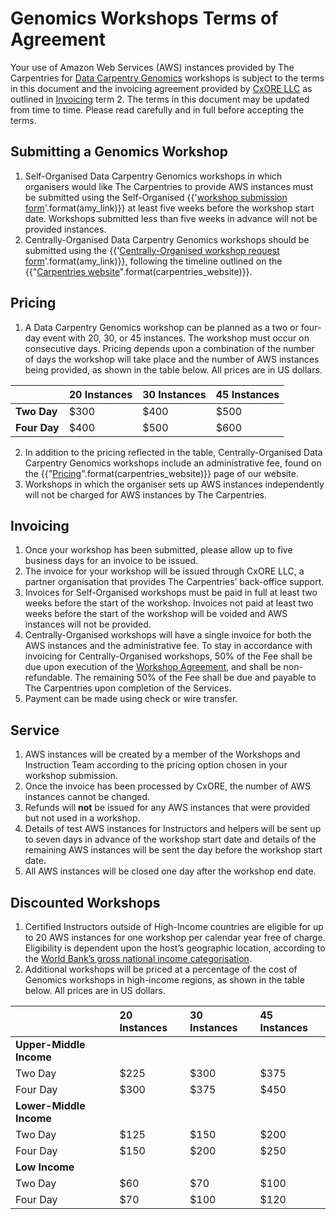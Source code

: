 # Genomics Workshops Terms of Agreement

Your use of Amazon Web Services (AWS) instances provided by The Carpentries for [Data Carpentry Genomics](https://datacarpentry.org/genomics-workshop/) workshops is subject to the terms in this document and the invoicing agreement provided by [CxORE LLC](https://www.cxore.com/) as outlined in [Invoicing](#invoicing) term 2\. The terms in this document may be updated from time to time. Please read carefully and in full before accepting the terms.

## Submitting a Genomics Workshop

1. Self-Organised Data Carpentry Genomics workshops in which organisers would like The Carpentries to provide AWS instances must be submitted using the Self-Organised {{'[workshop submission form]({}/forms/self-organised/)'.format(amy_link)}} at least five weeks before the workshop start date. Workshops submitted less than five weeks in advance will not be provided instances.  
2. Centrally-Organised Data Carpentry Genomics workshops should be submitted using the {{'[Centrally-Organised workshop request form]({}/forms/request_workshop/)'.format(amy_link)}}, following the timeline outlined on the {{"[Carpentries website]({}/workshops/host-workshop/#request-a-centrally-organised-workshop)".format(carpentries_website)}}.

## Pricing

1. A Data Carpentry Genomics workshop can be planned as a two or four-day event with 20, 30, or 45 instances. The workshop must occur on consecutive days. Pricing depends upon a combination of the number of days the workshop will take place and the number of AWS instances being provided, as shown in the table below. All prices are in US dollars.  
   

|  | 20 Instances | 30 Instances | 45 Instances |
| :---- | :---- | :---- | :---- |
| **Two Day** | $300 | $400 | $500 |
| **Four Day** | $400 | $500 | $600 |

2. In addition to the pricing reflected in the table, Centrally-Organised Data Carpentry Genomics workshops include an administrative fee, found on the {{"[Pricing]({}/support/pricing/#workshop-pricing)".format(carpentries_website)}} page of our website.    
3. Workshops in which the organiser sets up AWS instances independently will not be charged for AWS instances by The Carpentries.

## Invoicing

1. Once your workshop has been submitted, please allow up to five business days for an invoice to be issued.  
2. The invoice for your workshop will be issued through CxORE LLC, a partner organisation that provides The Carpentries’ back-office support.  
3. Invoices for Self-Organised workshops must be paid in full at least two weeks before the start of the workshop. Invoices not paid at least two weeks before the start of the workshop will be voided and AWS instances will not be provided.  
4. Centrally-Organised workshops will have a single invoice for both the AWS instances and the administrative fee. To stay in accordance with invoicing for Centrally-Organised workshops, 50% of the Fee shall be due upon execution of the [Workshop Agreement](https://docs.google.com/document/d/1j514V4lAB2EefNPTrELHQdIQRlfb2fIW26tTdLcZ-mc/edit?tab=t.0), and shall be non-refundable. The remaining 50% of the Fee shall be due and payable to The Carpentries upon completion of the Services.  
5. Payment can be made using check or wire transfer.

## Service

1. AWS instances will be created by a member of the Workshops and Instruction Team according to the pricing option chosen in your workshop submission.   
2. Once the invoice has been processed by CxORE, the number of AWS instances cannot be changed.  
3. Refunds will **not** be issued for any AWS instances that were provided but not used in a workshop.   
4. Details of test AWS instances for Instructors and helpers will be sent up to seven days in advance of the workshop start date and details of the remaining AWS instances will be sent the day before the workshop start date.   
5. All AWS instances will be closed one day after the workshop end date. 

## Discounted Workshops

1. Certified Instructors outside of High-Income countries are eligible for up to 20 AWS instances for one workshop per calendar year free of charge. Eligibility is dependent upon the host’s geographic location, according to the [World Bank’s gross national income categorisation](https://datahelpdesk.worldbank.org/knowledgebase/articles/906519-world-bank-country-and-lending-groups).   
2. Additional workshops will be priced at a percentage of the cost of Genomics workshops in high-income regions, as shown in the table below. All prices are in US dollars.  
   

|  | 20 Instances | 30 Instances | 45 Instances |
| :---- | :---- | :---- | :---- |
| **Upper-Middle Income** |  |  |  |
| Two Day | $225 | $300 | $375 |
| Four Day | $300 | $375 | $450 |
| **Lower-Middle Income** |  |  |  |
| Two Day | $125 | $150 | $200 |
| Four Day | $150 | $200 | $250 |
| **Low Income** |  |  |  |
| Two Day | $60 | $70 | $100 |
| Four Day | $70 | $100 | $120 |
